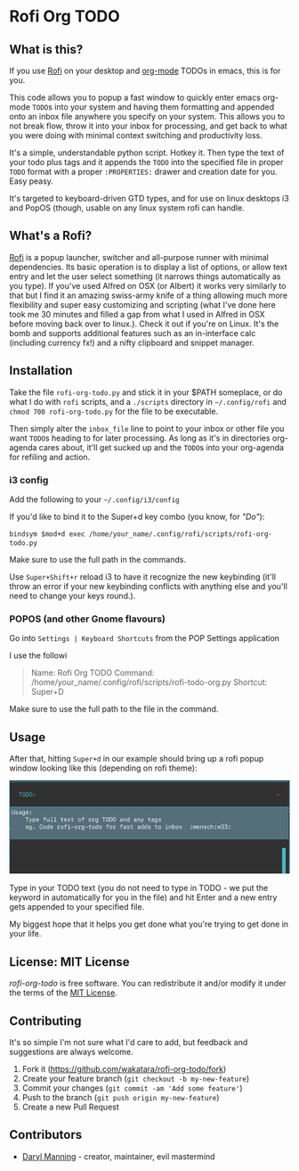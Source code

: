 # Rofi Org TODO

## What is this?

If you use [Rofi](https://davedavenport.github.io/rofi/) on your desktop and [org-mode](https://orgmode.org/) TODOs in emacs, this is for you.

This code allows you to popup a fast window to quickly enter emacs org-mode `TODO`s into your system and having them formatting and appended onto an inbox file anywhere you specify on your system. This allows you to not break flow, throw it into your inbox for processing, and get back to what you were doing with minimal context switching and productivity loss.

It's a simple, understandable python script. Hotkey it. Then type the text of your todo plus tags and it appends the `TODO` into the specified file in proper `TODO` format with a proper `:PROPERTIES:` drawer and creation date for you. Easy peasy.

It's targeted to keyboard-driven GTD types, and for use on linux desktops i3 and PopOS (though, usable on any linux system rofi can handle.

## What's a Rofi?

[Rofi](https://davedavenport.github.io/rofi/) is a popup launcher, switcher and all-purpose runner with minimal dependencies. Its basic operation is to display a list of options, or allow text entry and let the user select something (it narrows things automatically as you type). If you've used Alfred on OSX (or Albert) it works very similarly to that but I find it an amazing swiss-army knife of a thing allowing much more flexibility and super easy customizing and scripting (what I've done here took me 30 minutes and filled a gap from what I used in Alfred in OSX before moving back over to linux.). Check it out if you're on Linux. It's the bomb and supports additional features such as an in-interface calc (including currency fx!) and a nifty clipboard and snippet manager.

## Installation

Take the file `rofi-org-todo.py` and stick it in your $PATH someplace, or do what I do with `rofi` scripts, and  a `./scripts` directory in `~/.config/rofi` and `chmod 700 rofi-org-todo.py` for the file to be executable.

Then simply alter the `inbox_file` line to point to your inbox or other file you want `TODO`s heading to for later processing. As long as it's in directories org-agenda cares about, it'll get sucked up and the `TODO`s into your org-agenda for refiling and action.

### i3 config

Add the following to your `~/.config/i3/config`

If you'd like to bind it to the Super+d key combo (you know, for *"Do"*):

```
bindsym $mod+d exec /home/your_name/.config/rofi/scripts/rofi-org-todo.py
```

Make sure to use the full path in the commands.

Use `Super+Shift+r` reload i3 to have it recognize the new keybinding (it'll throw an error if your new keybinding conflicts with anything else and you'll need to change your keys round.).

### POPOS (and other Gnome flavours)

Go into `Settings | Keyboard Shortcuts` from the POP Settings application 

I use the followi

> Name:     Rofi Org TODO
> Command:  /home/your_name/.config/rofi/scripts/rofi-todo-org.py
> Shortcut: Super+D

Make sure to use the full path to the file in the command.

## Usage

After that, hitting `Super+d` in our example should bring up a rofi popup window looking like this (depending on rofi theme):

![Rofi popup window](./rofi-org-todo-popup.png)

Type in your TODO text (you do not need to type in TODO - we put the keyword in automatically for you in the file) and hit Enter and a new entry gets appended to your specified file.

My biggest hope that it helps you get done what you're trying to get done in your life.


## License: MIT License

*rofi-org-todo* is free software. You can redistribute it and/or modify it under the terms of the [MIT License](LICENSE).

## Contributing

It's so simple I'm not sure what I'd care to add, but feedback and suggestions are always welcome.

1. Fork it (<https://github.com/wakatara/rofi-org-todo/fork>)
2. Create your feature branch (`git checkout -b my-new-feature`)
3. Commit your changes (`git commit -am 'Add some feature'`)
4. Push to the branch (`git push origin my-new-feature`)
5. Create a new Pull Request

## Contributors

* [Daryl Manning](https://daryl.wakatara.com) - creator, maintainer, evil mastermind


